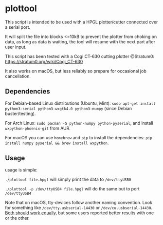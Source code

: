 plottool
========

This script is intended to be used with a HPGL plotter/cutter connected over a
serial port.

It will split the file into blocks <=10kB to prevent the plotter from choking on data,
as long as data is waiting, the tool will resume with the next part after user input.

This script has been tested with a Cogi CT-630 cutting plotter @Stratum0:
https://stratum0.org/wiki/Cogi_CT-630

It also works on macOS, but less reliably so prepare for occasional job cancellation.

Dependencies
------------

For Debian-based Linux distributions (Ubuntu, Mint): `sudo apt-get install
python3-serial python3-wxgtk4.0 python3-numpy` (since Debian buster/testing).

For Arch Linux: `sudo pacman -S python-numpy python-pyserial`, and install
`wxpython-phoenix-git` from AUR.

For macOS you can use `homebrew` and `pip` to install the dependencies: `pip install numpy pyserial && brew install wxpython`.

Usage
-----

usage is simple:

```./plottool file.hpgl``` will simply print the data to ```/dev/ttyUSB0```

```./plottool -p /dev/ttyUSB4 file.hpgl``` will do the same but to port ```/dev/ttyUSB4```

Note that on macOS, tty-devices follow another naming convention. Look for something like `/dev/tty.usbserial-14430` or `/dev/cu.usbserial-14430`. [Both should work equally](https://stackoverflow.com/q/37688257), but some users reported better results with one or the other.
